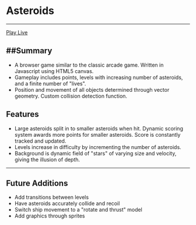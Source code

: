 # Asteroids

---
[Play Live](http://jbruno01.github.io/asteroids)

##Summary
----
* A browser game similar to the classic arcade game. Written in Javascript using HTML5 canvas.
* Gameplay includes points, levels with increasing number of asteroids, and a finite number of "lives".
* Position and movement of all objects determined through vector geometry. Custom collision detection function.

## Features
* Large asteroids split in to smaller asteroids when hit. Dynamic scoring system awards more points for smaller asteroids. Score is constantly tracked and updated.
* Levels increase in difficulty by incrementing the number of asteroids.
* Background is dynamic field of "stars" of varying size and velocity, giving the illusion of depth.

----
## Future Additions
* Add transitions between levels
* Have asteroids accurately collide and recoil
* Switch ship movement to a "rotate and thrust" model
* Add graphics through sprites

